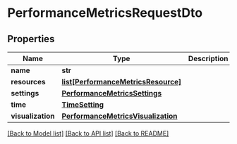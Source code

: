 # PerformanceMetricsRequestDto

## Properties
Name | Type | Description | Notes
------------ | ------------- | ------------- | -------------
**name** | **str** |  | 
**resources** | [**list[PerformanceMetricsResource]**](PerformanceMetricsResource.md) |  | [optional] 
**settings** | [**PerformanceMetricsSettings**](PerformanceMetricsSettings.md) |  | [optional] 
**time** | [**TimeSetting**](TimeSetting.md) |  | [optional] 
**visualization** | [**PerformanceMetricsVisualization**](PerformanceMetricsVisualization.md) |  | [optional] 

[[Back to Model list]](../README.md#documentation-for-models) [[Back to API list]](../README.md#documentation-for-api-endpoints) [[Back to README]](../README.md)


